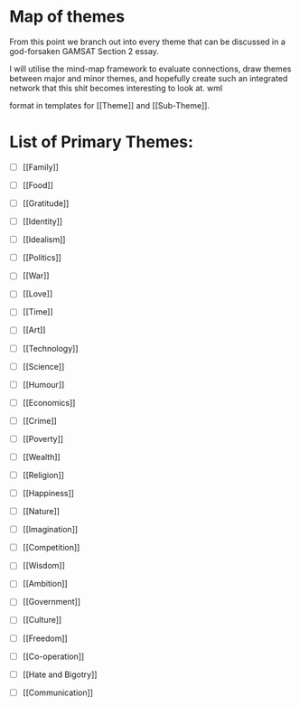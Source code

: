 # Map of themes

From this point we branch out into every theme that can be discussed in a god-forsaken GAMSAT Section 2 essay. 

I will utilise the mind-map framework to evaluate connections, draw themes between major and minor themes, and hopefully create such an integrated network that this shit becomes interesting to look at. wml

format in templates for [[Theme]] and [[Sub-Theme]].

# List of Primary Themes:

- [ ] [[Family]]
- [ ] [[Food]]
- [ ] [[Gratitude]]
- [ ] [[Identity]]
- [ ] [[Idealism]]
- [ ] [[Politics]]
- [ ] [[War]]
- [ ] [[Love]]
- [ ] [[Time]]
- [ ] [[Art]]
- [ ] [[Technology]]
- [ ] [[Science]]
- [ ] [[Humour]]
- [ ] [[Economics]]
- [ ] [[Crime]]
- [ ] [[Poverty]]
- [ ] [[Wealth]]
- [ ] [[Religion]]
- [ ] [[Happiness]]
- [ ] [[Nature]]
- [ ] [[Imagination]]
- [ ] [[Competition]]
- [ ] [[Wisdom]]
- [ ] [[Ambition]]
- [ ] [[Government]]
- [ ] [[Culture]]
- [ ] [[Freedom]]
- [ ] [[Co-operation]]
- [ ] [[Hate and Bigotry]]
- [ ] [[Communication]]

